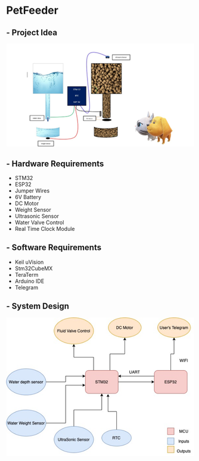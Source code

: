 # PetFeeder
## - Project Idea
![alt text](https://raw.githubusercontent.com/marwanH1998/PetFeeder/main/WhatsApp%20Image%202021-11-17%20at%206.51.38%20PM.jpeg)

## - Hardware Requirements
- STM32
- ESP32
- Jumper Wires
- 6V Battery
- DC Motor
- Weight Sensor
- Ultrasonic Sensor
- Water Valve Control
- Real Time Clock Module

## - Software Requirements

- Keil uVision
- Stm32CubeMX
- TeraTerm
- Arduino IDE
- Telegram

## - System Design
![alt text](https://raw.githubusercontent.com/marwanH1998/PetFeeder/main/Untitled%20Diagram.jpg)
